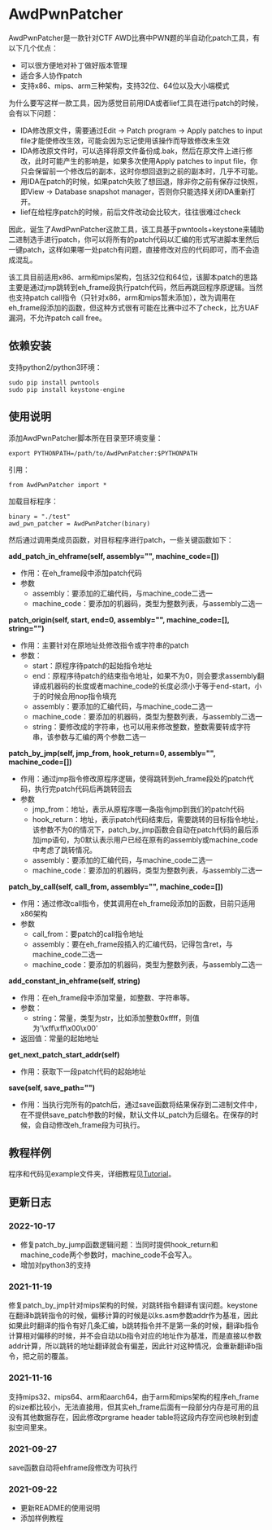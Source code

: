 # AwdPwnPatcher

AwdPwnPatcher是一款针对CTF AWD比赛中PWN题的半自动化patch工具，有以下几个优点：

- 可以很方便地对补丁做好版本管理
- 适合多人协作patch
- 支持x86、mips、arm三种架构，支持32位、64位以及大小端模式

为什么要写这样一款工具，因为感觉目前用IDA或者lief工具在进行patch的时候，会有以下问题：

- IDA修改原文件，需要通过Edit -> Patch program -> Apply patches to input file才能使修改生效，可能会因为忘记使用该操作而导致修改未生效
- IDA修改原文件时，可以选择将原文件备份成.bak，然后在原文件上进行修改，此时可能产生的影响是，如果多次使用Apply patches to input file，你只会保留前一个修改后的副本，这时你想回退到之前的副本时，几乎不可能。
- 用IDA在patch的时候，如果patch失败了想回退，除非你之前有保存过快照，即View -> Database snapshot manager，否则你只能选择关闭IDA重新打开。
- lief在给程序patch的时候，前后文件改动会比较大，往往很难过check

因此，诞生了AwdPwnPatcher这款工具，该工具基于pwntools+keystone来辅助二进制选手进行patch，你可以将所有的patch代码以汇编的形式写进脚本里然后一键patch，这样如果哪一处patch有问题，直接修改对应的代码即可，而不会造成混乱。

该工具目前适用x86、arm和mips架构，包括32位和64位，该脚本patch的思路主要是通过jmp跳转到eh_frame段执行patch代码，然后再跳回程序原逻辑。当然也支持patch call指令（只针对x86，arm和mips暂未添加），改为调用在eh_frame段添加的函数，但这种方式很有可能在比赛中过不了check，比方UAF漏洞，不允许patch call free。

## 依赖安装

支持python2/python3环境：

```
sudo pip install pwntools
sudo pip install keystone-engine
```

## 使用说明

添加AwdPwnPatcher脚本所在目录至环境变量：

```
export PYTHONPATH=/path/to/AwdPwnPatcher:$PYTHONPATH
```

引用：

```
from AwdPwnPatcher import *
```

加载目标程序：

```
binary = "./test"
awd_pwn_patcher = AwdPwnPatcher(binary)
```

然后通过调用类成员函数，对目标程序进行patch，一些关键函数如下：

**add_patch_in_ehframe(self, assembly="", machine_code=[])**

- 作用：在eh_frame段中添加patch代码
- 参数
  - assembly：要添加的汇编代码，与machine_code二选一
  - machine_code：要添加的机器码，类型为整数列表，与assembly二选一

**patch_origin(self, start, end=0, assembly="", machine_code=[], string="")**

- 作用：主要针对在原地址处修改指令或字符串的patch
- 参数：
  - start：原程序待patch的起始指令地址
  - end：原程序待patch的结束指令地址，如果不为0，则会要求assembly翻译成机器码的长度或者machine_code的长度必须小于等于end-start，小于的时候会用nop指令填充
  - assembly：要添加的汇编代码，与machine_code二选一
  - machine_code：要添加的机器码，类型为整数列表，与assembly二选一
  - string：要修改成的字符串，也可以用来修改整数，整数需要转成字符串，该参数与汇编的两个参数二选一

**patch_by_jmp(self, jmp_from, hook_return=0, assembly="", machine_code=[])**

- 作用：通过jmp指令修改原程序逻辑，使得跳转到eh_frame段处的patch代码，执行完patch代码后再跳转回去
- 参数
  - jmp_from：地址，表示从原程序哪一条指令jmp到我们的patch代码
  - hook_return：地址，表示patch代码结束后，需要跳转的目标指令地址，该参数不为0的情况下，patch_by_jmp函数会自动在patch代码的最后添加jmp语句，为0默认表示用户已经在原有的assembly或machine_code中考虑了跳转情况。
  - assembly：要添加的汇编代码，与machine_code二选一
  - machine_code：要添加的机器码，类型为整数列表，与assembly二选一

**patch_by_call(self, call_from, assembly="", machine_code=[])**

- 作用：通过修改call指令，使其调用在eh_frame段添加的函数，目前只适用x86架构
- 参数
  - call_from：要patch的call指令地址
  - assembly：要在eh_frame段插入的汇编代码，记得包含ret，与machine_code二选一
  - machine_code：要添加的机器码，类型为整数列表，与assembly二选一

**add_constant_in_ehframe(self, string)**

- 作用：在eh_frame段中添加常量，如整数、字符串等。
- 参数：
  - string：常量，类型为str，比如添加整数0xffff，则值为'\xff\xff\x00\x00'
- 返回值：常量的起始地址

**get_next_patch_start_addr(self)**

- 作用：获取下一段patch代码的起始地址

**save(self, save_path="")**

- 作用：当执行完所有的patch后，通过save函数将结果保存到二进制文件中，在不提供save_patch参数的时候，默认文件以_patch为后缀名。在保存的时候，会自动修改eh_frame段为可执行。

## 教程样例

程序和代码见example文件夹，详细教程见[Tutorial](./Tutorial.md)。

## 更新日志

### 2022-10-17

- 修复patch_by_jump函数逻辑问题：当同时提供hook_return和machine_code两个参数时，machine_code不会写入。
- 增加对python3的支持

### 2021-11-19

修复patch_by_jmp针对mips架构的时候，对跳转指令翻译有误问题。keystone在翻译b跳转指令的时候，偏移计算的时候是以ks.asm参数addr作为基准，因此如果此时翻译的指令有好几条汇编，b跳转指令并不是第一条的时候，翻译b指令计算相对偏移的时候，并不会自动以b指令对应的地址作为基准，而是直接以参数addr计算，所以跳转的地址翻译就会有偏差，因此针对这种情况，会重新翻译b指令，把之前的覆盖。

### 2021-11-16

支持mips32、mips64、arm和aarch64，由于arm和mips架构的程序eh_frame的size都比较小，无法直接用，但其实eh_frame后面有一段部分内存是可用的且没有其他数据存在，因此修改prgrame header table将这段内存空间也映射到虚拟空间里来。

### 2021-09-27

save函数自动将ehframe段修改为可执行

### 2021-09-22

- 更新README的使用说明
- 添加样例教程
